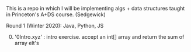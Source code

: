 
This is a repo in which I will be implementing algs + data structures
taught in Princeton's A+DS course. (Sedgewick)

Round 1 (Winter 2020): Java, Python, JS

0. '0Intro.xyz' : intro exercise.  accept an int[] array and return the sum of array elt's